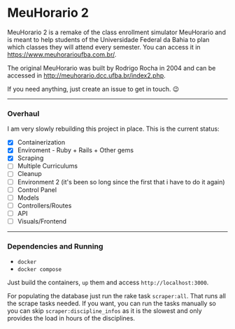 # MeuHorario 2

MeuHorario 2 is a remake of the class enrollment simulator MeuHorario and is meant to help students of the Universidade Federal da Bahia to plan which classes they will attend every semester. You can access it in https://www.meuhorarioufba.com.br/.

The original MeuHorario was built by Rodrigo Rocha in 2004 and can be accessed in http://meuhorario.dcc.ufba.br/index2.php.

If you need anything, just create an issue to get in touch. 😉

---

### Overhaul

I am very slowly rebuilding this project in place. This is the current status:

- [x] Containerization
- [x] Enviroment - Ruby + Rails + Other gems
- [x] Scraping
- [ ] Multiple Curriculums
- [ ] Cleanup
- [ ] Environment 2 (it's been so long since the first that i have to do it again)
- [ ] Control Panel
- [ ] Models
- [ ] Controllers/Routes
- [ ] API
- [ ] Visuals/Frontend

---

### Dependencies and Running

  - `docker`
  - `docker compose`

Just build the containers, `up` them and access `http://localhost:3000`.

For populating the database just run the rake task `scraper:all`. That runs all the scrape tasks needed.
If you want, you can run the tasks manually so you can skip `scraper:discipline_infos` as it is the slowest and only provides the load in hours of the disciplines.
